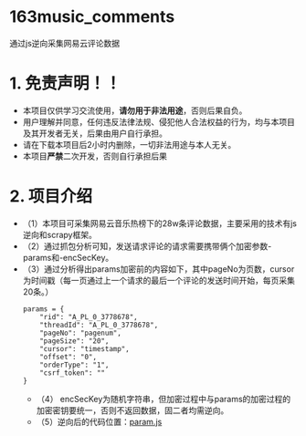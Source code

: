 # 163music_comments
通过js逆向采集网易云评论数据

# 1. 免责声明！！
* 本项目仅供学习交流使用，**请勿用于非法用途**，否则后果自负。
* 用户理解并同意，任何违反法律法规、侵犯他人合法权益的行为，均与本项目及其开发者无关，后果由用户自行承担。
* 请在下载本项目后2小时内删除，一切非法用途与本人无关。
* 本项目**严禁**二次开发，否则自行承担后果

# 2. 项目介绍
* （1）本项目可采集网易云音乐热榜下的28w条评论数据，主要采用的技术有js逆向和scrapy框架。
* （2）通过抓包分析可知，发送请求评论的请求需要携带俩个加密参数-params和-encSecKey。
* （3）通过分析得出params加密前的内容如下，其中pageNo为页数，cursor为时间戳（每一页通过上一个请求的最后一个评论的发送时间开始，每页采集20条。）
  ```
  params = {
      "rid": "A_PL_0_3778678",
      "threadId": "A_PL_0_3778678",
      "pageNo": "pagenum",
      "pageSize": "20",
      "cursor": "timestamp",
      "offset": "0",
      "orderType": "1",
      "csrf_token": ""
  }
  ```
  * （4） encSecKey为随机字符串，但加密过程中与params的加密过程的加密密钥要统一，否则不返回数据，固二者均需逆向。
  * （5）逆向后的代码位置：[param.js](./163music_comments/music163/spiders/param.js)
